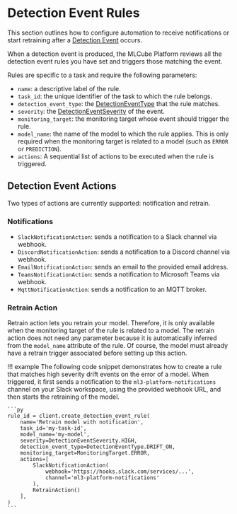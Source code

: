 # Detection Event Rules

This section outlines how to configure automation to receive notifications or start retraining after a [Detection Event] occurs.

When a detection event is produced, the MLCube Platform reviews all the detection event rules you have set 
and triggers those matching the event.

Rules are specific to a task and require the following parameters:

- `name`: a descriptive label of the rule.
- `task_id`: the unique identifier of the task to which the rule belongs.
- `detection_event_type`: the [DetectionEventType] that the rule matches.
- `severity`: the [DetectionEventSeverity] of the event.
- `monitoring_target`: the monitoring target whose event should trigger the rule. 
- `model_name`: the name of the model to which the rule applies. This is only required when the monitoring target is related to a model
  (such as `ERROR` or `PREDICTION`).
- `actions`: A sequential list of actions to be executed when the rule is triggered.

## Detection Event Actions
Two types of actions are currently supported: notification and retrain.

### Notifications
- `SlackNotificationAction`: sends a notification to a Slack channel via webhook.
- `DiscordNotificationAction`: sends a notification to a Discord channel via webhook.
- `EmailNotificationAction`: sends an email to the provided email address.
- `TeamsNotificationAction`: sends a notification to Microsoft Teams via webhook.
- `MqttNotificationAction`: sends a notification to an MQTT broker.

### Retrain Action

Retrain action lets you retrain your model. Therefore, it is only available when the monitoring target of the rule is related to a model.
The retrain action does not need any parameter because it is automatically inferred from the `model_name` attribute of the rule.
Of course, the model must already have a retrain trigger associated before setting up this action.

!!! example
    The following code snippet demonstrates how to create a rule that matches high severity drift events on the error of a model. 
    When triggered, it first sends a notification to the `ml3-platform-notifications` channel on your Slack workspace, using the 
    provided webhook URL, and then starts the retraining of the model.

    ```py
    rule_id = client.create_detection_event_rule(
        name='Retrain model with notification',
        task_id='my-task-id',
        model_name='my-model',
        severity=DetectionEventSeverity.HIGH,
        detection_event_type=DetectionEventType.DRIFT_ON,
        monitoring_target=MonitoringTarget.ERROR,
        actions=[
            SlackNotificationAction(
                webhook='https://hooks.slack.com/services/...',
                channel='ml3-platform-notifications'
            ),
            RetrainAction()
        ],
    )
    ```

[add_historical_data]: ../../api/python/client.md#add_historical_data
[Detection Event]: detection_event.md
[DetectionEventType]: ../../api/python/enums.md#detectioneventtype
[DetectionEventSeverity]: ../../api/python/enums.md#detectioneventseverity